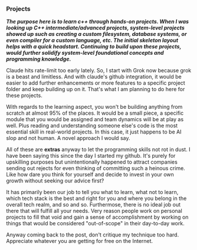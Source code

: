 ### Projects

__*The purpose here is to learn c++ through hands-on projects. When I was looking up C++ intermediate/advanced projects, system-level projects showed up such as creating a custom filesystem, database systems, or even compiler for a custom language, etc. The initial skeleton layout helps with a quick headstart. Continuing to build upon these projects, would further solidify system-level foundational concepts and programming knowledge.*__

Claude hits rate-limit too early lately. So, I start with Grok now because grok is a beast and limitless. And with claude's github integration, it would be easier to add further enhancements or more features to a specific project folder and keep building up on it. That's what I am planning to do here for these projects.

With regards to the learning aspect, you won't be building anything from scratch at almost 95% of the places. It would be a small piece, a specific module that you would be assigned and team dynamics will be at play as well. Plus reading and understanding someone else's code is the most essential skill in real-world projects. In this case, it just happens to be AI slop and not human. A novel approach I would say. 

All of these are **extras** anyway to let the programming skills not rot in dust. I have been saying this since the day I started my github. It's purely for upskilling purposes but unintentionally happened to attract companies sending out rejects for even thinking of committing such a heinous crime. Like how dare you think for yourself and decide to invest in your own growth without seeking our advice first? 

It has primarily been our job to tell you what to learn, what not to learn, which tech stack is the best and right for you and where you belong in the overall tech realm, and so and so. Furthermose, there is no ideal job out there that will fulfill all your needs. Very reason people work on personal projects to fill that void and gain a sense of accomplishment by working on things that would be considered "out-of-scope" in their day-to-day work.

Anyway coming back to the post, don't critique my technique too hard. Appreciate whatever you are getting for free on the Internet. 
